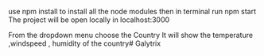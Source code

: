use npm install to install all the node modules
then in terminal run npm start
The project will be open locally in localhost:3000

From the dropdown menu choose the Country
It will show the temperature ,windspeed , humidity of the country# Galytrix
